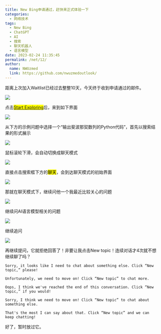 ```yaml
---
title: New Bing申请通过，赶快来正式体验一下
categories: 
  - 网络技术
tags: 
  - New Bing
  - ChatGPT
  - AI
  - 搜索
  - 聊天机器人
  - 语言模型
date: 2023-02-24 11:35:45
permalink: /net/12/
author: 
  name: NWUzmed
  link: https://github.com/nwuzmedoutlook/
---
```


距离上次加入Waitlist已经过去整整10天，今天终于收到申请通过的邮件。

<!-- more -->

![](https://cdn.jsdelivr.net/gh/nwuzmedoutlook/picture-bed/nwuzmed/202302241027375.png)

点击<mark>[Start Exploring](https://www.bing.com/new)</mark>后，来到如下界面

![](https://cdn.jsdelivr.net/gh/nwuzmedoutlook/picture-bed/nwuzmed/202302241118522.png)

从下方的示例问题中选择一个“输出斐波那契数列的Python代码”，首先以搜索结果的形式展示

![](https://cdn.jsdelivr.net/gh/nwuzmedoutlook/picture-bed/nwuzmed/202302241118832.png)

鼠标滚轮下滑，会自动切换成聊天模式

![](https://cdn.jsdelivr.net/gh/nwuzmedoutlook/picture-bed/nwuzmed/202302241121631.png)

直接点击搜索框下方的<mark>聊天</mark>，会到达聊天模式的初始界面

![](https://cdn.jsdelivr.net/gh/nwuzmedoutlook/picture-bed/nwuzmed/202302241123155.png)

那就在聊天模式下，继续问他一个我最近比较关心的问题

![](https://cdn.jsdelivr.net/gh/nwuzmedoutlook/picture-bed/nwuzmed/202302241122856.png)

继续问AI语言模型相关的问题

![](https://cdn.jsdelivr.net/gh/nwuzmedoutlook/picture-bed/nwuzmed/202302241125416.png)

继续追问

![](https://cdn.jsdelivr.net/gh/nwuzmedoutlook/picture-bed/nwuzmed/202302241133746.png)

再继续提问，它就拒绝回答了！非要让我点击New topic！连续对话才4次就不想继续聊了吗？
```
Sorry, it looks like I need to chat about something else. Click “New topic,” please!

Unfortunately, we need to move on! Click “New topic” to chat more.

Oops, I think we've reached the end of this conversation. Click “New topic,” if you would!

Sorry, I think we need to move on! Click “New topic” to chat about something else.

That's the most I can say about that. Click “New topic” and we can keep chatting!
```
 好了，暂时放过它。